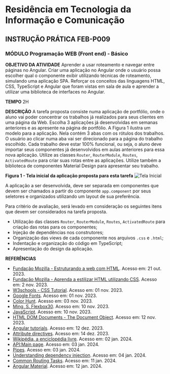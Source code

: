 # Residência em Tecnologia da Informação e Comunicação

## INSTRUÇÃO PRÁTICA FEB-P009
### MÓDULO Programação WEB (Front end) - Básico

**OBJETIVO DA ATIVIDADE**
Aprender a usar roteamento e navegar entre páginas no Angular. Criar uma aplicação no Angular onde o usuário possa escolher qual o componente exibir utilizando técnicas de roteamento, simulando uma aplicação SPA. Reforçar os conceitos das linguagens HTML, CSS, TypeScript e Angular que foram vistas em sala de aula e aprender a utilizar uma biblioteca de interfaces no Angular.

**TEMPO**
2H

**DESCRIÇÃO**
A tarefa proposta consiste numa aplicação de portfólio, onde o aluno vai poder concentrar os trabalhos já realizados para seus clientes em uma página da Web. Escolha 3 aplicações já desenvolvidas em semanas anteriores e as apresente na página de portfólio. A Figura 1 ilustra um modelo para a aplicação. Nela contém 3 abas com os rótulos dos trabalhos. O usuário ao clicar numa aba vai ser direcionado para a página do trabalho escolhido. Cada trabalho deve estar 100% funcional, ou seja, o aluno deve importar seus componentes já desenvolvidos em aulas anteriores para essa nova aplicação. Utilize as classes `Router`, `RouterModule`, `Routes`, `ActivatedRoute` para criar suas rotas entre as aplicações. Utilize também a biblioteca de componentes Material Design para apresentar seu trabalho.

**Figura 1 - Tela inicial da aplicação proposta para esta tarefa**
![Tela Inicial](link_para_imagem)

A aplicação a ser desenvolvida, deve ser separada em componentes que devem ser chamados a partir do componente `app.component` por seus seletores e organizados utilizando um layout de sua preferência.

Para critério de avaliação, será levado em consideração os seguintes itens que devem ser considerados na tarefa proposta.
- Utilização das classes `Router`, `RouterModule`, `Routes`, `ActivatedRoute` para criação das rotas para os componentes;
- Injeção de dependências nos construtores;
- Organização das views de cada componente nos arquivos `.css` e `.html`;
- Indentação e organização do código em TypeScript;
- Apresentação do design da aplicação.

**REFERÊNCIAS**
- [Fundação Mozilla - Estruturando a web com HTML](https://developer.mozilla.org/pt-BR/docs/Learn/HTML). Acesso em: 21 out. 2023.
- [Fundação Mozilla - Aprenda a estilizar HTML utilizando CSS](https://www.w3schools.com/css/default.asp). Acesso em: 2 nov. 2023.
- [W3schools - CSS Tutorial](https://www.w3schools.com/css/default.asp). Acesso em: 01 nov. 2023.
- [Google Fonts](https://fonts.google.com/). Acesso em: 01 nov. 2023.
- [Color Hunt](https://colorhunt.co/). Acesso em: 03 nov. 2023.
- [Ming, S. Flexbox30](https://www.samanthaming.com/flexbox30/). Acesso em: 10 nov. 2023.
- [JavaScript](https://developer.mozilla.org/pt-BR/docs/Learn/JavaScript). Acesso em: 10 nov. 2023.
- [HTML DOM Documents - The Document Object](https://www.w3schools.com/jsrEF/dom_obj_document.asp). Acesso em: 12 nov. 2023.
- [Angular tutorials](https://angular.io/tutorial). Acesso em: 12 dez. 2023.
- [Attribute directives](https://angular.io/guide/attribute-directives). Acesso em: 14 dez. 2023.
- [Wikipédia, a enciclopédia livre](https://pt.wikipedia.org/wiki/Wikip%C3%A9dia). Acesso em: 02 jan. 2024.
- [API:Main page](https://www.mediawiki.org/wiki/API:Main_page). Acesso em: 03 jan. 2024.
- [Pipes](https://angular.io/api/common/CommonModule#pipes). Acesso em: 03 jan. 2024.
- [Understanding dependency injection](https://angular.io/guide/dependency-injection#understanding-dependency-injection). Acesso em: 04 jan. 2024.
- [Common Routing Tasks](https://angular.io/guide/router). Acesso em: 11 jan. 2024.
- [Angular Material](https://material.angular.io/). Acesso em: 12 jan. 2024.
